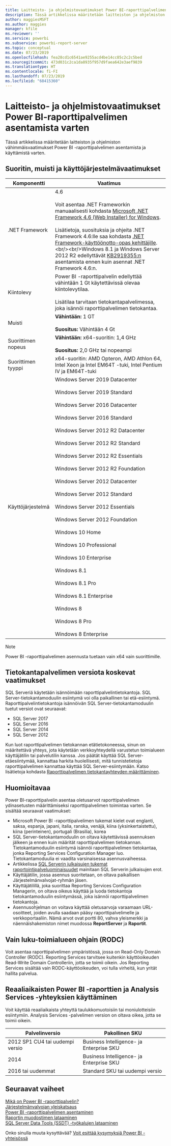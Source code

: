 ```yaml
---
title: Laitteisto- ja ohjelmistovaatimukset Power BI-raporttipalvelimen asentamista varten
description: Tässä artikkelissa määritetään laitteiston ja ohjelmiston vähimmäisvaatimukset Power BI -raporttipalvelimen asentamista ja käyttämistä varten.
author: maggiesMSFT
ms.author: maggies
manager: kfile
ms.reviewer: ''
ms.service: powerbi
ms.subservice: powerbi-report-server
ms.topic: conceptual
ms.date: 07/23/2019
ms.openlocfilehash: fea28cd1c6541ae9255acd4be14cc85c2c2c5bed
ms.sourcegitcommit: 473d031c2ca1da8935f957d9faea642e3aef9839
ms.translationtype: HT
ms.contentlocale: fi-FI
ms.lasthandoff: 07/23/2019
ms.locfileid: "68415360"
---
```

# <a name="hardware-and-software-requirements-for-installing-power-bi-report-server"></a>Laitteisto- ja ohjelmistovaatimukset Power BI-raporttipalvelimen asentamista varten

Tässä artikkelissa määritetään laitteiston ja ohjelmiston vähimmäisvaatimukset Power BI -raporttipalvelimen asentamista ja käyttämistä varten.

## <a name="processor-memory-and-operating-system-requirements"></a>Suoritin, muisti ja käyttöjärjestelmävaatimukset

| Komponentti | Vaatimus |
| --- | --- |
| .NET Framework |4.6<br><br>Voit asentaa .NET Frameworkin manuaalisesti kohdasta [Microsoft .NET Framework 4.6 (Web Installer) for Windows](http://support.microsoft.com/kb/3045560).<br/><br/> Lisätietoja, suosituksia ja ohjeita .NET Framework 4.6:lle saa kohdasta [.NET Framework-käyttöönotto-opas kehittäjille](http://msdn.microsoft.com/library/ee942965\(v=vs.110\).aspx).<br/><br/>Windows 8.1 ja Windows Server 2012 R2 edellyttävät [KB2919355:n](http://support.microsoft.com/kb/2919355) asentamista ennen kuin asennat .NET Framework 4.6:n. |
| Kiintolevy |Power BI -raporttipalvelin edellyttää vähintään 1 Gt käytettävissä olevaa kiintolevytilaa.<br><br>Lisätilaa tarvitaan tietokantapalvelimessa, joka isännöi raporttipalvelimen tietokantaa. |
| Muisti |**Vähintään:** 1 GT<br/><br/> **Suositus:** Vähintään 4 Gt |
| Suorittimen nopeus |**Vähintään:** x64-suoritin: 1,4 GHz<br/><br/> **Suositus:** 2,0 GHz tai nopeampi |
| Suorittimen tyyppi |x64-suoritin: AMD Opteron, AMD Athlon 64, Intel Xeon ja Intel EM64T -tuki, Intel Pentium IV ja EM64T-tuki |
| Käyttöjärjestelmä |Windows Server 2019 Datacenter<br><br>Windows Server 2019 Standard<br><br>Windows Server 2016 Datacenter<br><br>Windows Server 2016 Standard<br><br>Windows Server 2012 R2 Datacenter<br><br>Windows Server 2012 R2 Standard<br><br>Windows Server 2012 R2 Essentials<br><br>Windows Server 2012 R2 Foundation<br><br>Windows Server 2012 Datacenter<br><br>Windows Server 2012 Standard<br><br>Windows Server 2012 Essentials<br><br>Windows Server 2012 Foundation<br><br>Windows 10 Home<br><br>Windows 10 Professional<br><br>Windows 10 Enterprise<br><br>Windows 8.1<br><br>Windows 8.1 Pro<br><br>Windows 8.1 Enterprise<br><br>Windows 8<br><br>Windows 8 Pro<br><br>Windows 8 Enterprise |

> [!NOTE]
> Power BI -raporttipalvelimen asennusta tuetaan vain x64 vain suorittimille.


## <a name="database-server-version-requirements"></a>Tietokantapalvelimen versiota koskevat vaatimukset

SQL Serveriä käytetään isännöimään raporttipalvelintietokantoja. SQL Server-tietokantamoduulin esiintymä voi olla paikallinen tai etä-esiintymä. Raporttipalvelintietokantoja isännöivän SQL Server-tietokantamoduulin tuetut versiot ovat seuraavat:

* SQL Server 2017
* SQL Server 2016
* SQL Server 2014
* SQL Server 2012

Kun luot raporttipalvelimen tietokannan etätietokoneessa, sinun on määritettävä yhteys, jota käytetään verkkoyhteydellä varustetun toimialueen käyttäjätilin tai palvelutilin kanssa. Jos päätät käyttää SQL Server-etäesiintymää, kannattaa harkita huolellisesti, mitä tunnistetietoja raporttipalvelimen kannattaa käyttää SQL Server-esiintymään. Katso lisätietoja kohdasta [Raporttipalvelimen tietokantayhteyden määrittäminen](https://docs.microsoft.com/sql/reporting-services/install-windows/configure-a-report-server-database-connection-ssrs-configuration-manager).

## <a name="considerations"></a>Huomioitavaa

Power BI-raporttipalvelin asentaa oletusarvot raporttipalvelimen ydinasetusten määrittämiseksi raporttipalvelimen toimintaa varten. Se sisältää seuraavat vaatimukset:

* Microsoft Power BI -raporttipalvelimen tukemat kielet ovat englanti, saksa, espanja, japani, italia, ranska, venäjä, kiina (yksinkertaistettu), kiina (perinteinen), portugali (Brasilia), korea
* SQL Server-tietokantamoduulin on oltava käytettävissä asennuksen jälkeen ja ennen kuin määrität raporttipalvelimen tietokannan. Tietokantamoduulin esiintymä isännöi raporttipalvelimen tietokantaa, jonka Reporting Services Configuration Manager luo. Tietokantamoduulia ei vaadita varsinaisessa asennusvaiheessa.
* Artikkelissa [SQL Serverin julkaisujen tukemat raportointipalveluominaisuudet](https://docs.microsoft.com/sql/reporting-services/reporting-services-features-supported-by-the-editions-of-sql-server-2016) mainitaan SQL Serverin julkaisujen erot.
* Käyttäjätilin, jossa asennus suoritetaan, on oltava paikallisen Järjestelmänvalvojat-ryhmän jäsen.
* Käyttäjätilillä, joka suorittaa Reporting Services Configuration Managerin, on oltava oikeus käyttää ja luoda tietokantoja tietokantamoduulin esiintymässä, joka isännöi raporttipalvelimen tietokantoja.
* Asennusohjelman on voitava käyttää oletusarvoja varaamaan URL-osoitteet, joiden avulla saadaan pääsy raporttipalvelimelle ja verkkoportaaliin. Nämä arvot ovat portti 80, vahva yleismerkki ja näennäishakemiston nimet muodossa **ReportServer** ja **Raportit**.

## <a name="read-only-domain-controller-rodc"></a>Vain luku-toimialueen ohjain (RODC)

 Voit asentaa raporttipalvelimen ympäristössä, jossa on Read-Only Domain Controller (RODC). Reporting Services tarvitsee kuitenkin käyttöoikeuden Read-Write Domain Controlleriin, jotta se toimii oikein. Jos Reporting Services sisältää vain RODC-käyttöoikeuden, voi tulla virheitä, kun yrität hallita palvelua.

## <a name="power-bi-reports-and-analysis-services-live-connections"></a>Reaaliaikaisten Power BI -raporttien ja Analysis Services -yhteyksien käyttäminen

Voit käyttää reaaliaikaista yhteyttä taulukkomuotoisiin tai moniulotteisiin esiintymiin. Analysis Services -palvelimen version on oltava oikea, jotta se toimii oikein.

| **Palvelinversio** | **Pakollinen SKU** |
| --- | --- |
| 2012 SP1 CU4 tai uudempi versio |Business Intelligence- ja Enterprise SKU |
| 2014 |Business Intelligence- ja Enterprise SKU |
| 2016 tai uudemmat |Standard SKU tai uudempi versio |

## <a name="next-steps"></a>Seuraavat vaiheet

[Mikä on Power BI -raporttipalvelin?](get-started.md)  
[Järjestelmänvalvojan yleiskatsaus](admin-handbook-overview.md)  
[Power BI -raporttipalvelimen asentaminen](install-report-server.md)  
[Raportin muodostimen lataaminen](https://www.microsoft.com/download/details.aspx?id=53613)  
[SQL Server Data Tools (SSDT) -työkalujen lataaminen](http://go.microsoft.com/fwlink/?LinkID=616714)

Onko sinulla muuta kysyttävää? [Voit esittää kysymyksiä Power BI -yhteisössä](https://community.powerbi.com/)
